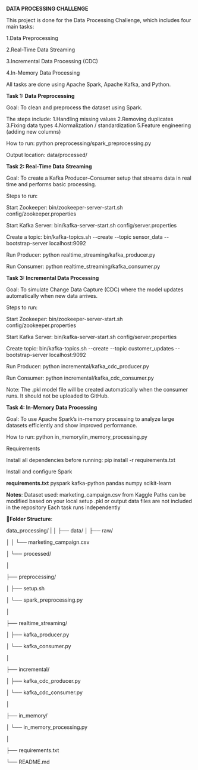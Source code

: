 **DATA PROCESSING CHALLENGE**                                                         

This project is done for the Data Processing Challenge, which includes four main tasks:

1.Data Preprocessing

2.Real-Time Data Streaming

3.Incremental Data Processing (CDC)

4.In-Memory Data Processing

All tasks are done using Apache Spark, Apache Kafka, and Python.

**Task 1: Data Preprocessing** 

Goal:
To clean and preprocess the dataset using Spark.

The steps include:
1.Handling missing values
2.Removing duplicates
3.Fixing data types
4.Normalization / standardization
5.Feature engineering (adding new columns)

How to run:
python preprocessing/spark_preprocessing.py

Output location:
data/processed/

**Task 2: Real-Time Data Streaming** 

Goal:
To create a Kafka Producer–Consumer setup that streams data in real time and performs basic processing.

Steps to run:

Start Zookeeper:
bin/zookeeper-server-start.sh config/zookeeper.properties

Start Kafka Server:
bin/kafka-server-start.sh config/server.properties

Create a topic:
bin/kafka-topics.sh --create --topic sensor_data --bootstrap-server localhost:9092

Run Producer:
python realtime_streaming/kafka_producer.py

Run Consumer:
python realtime_streaming/kafka_consumer.py


**Task 3: Incremental Data Processing** 

Goal:
To simulate Change Data Capture (CDC) where the model updates automatically when new data arrives.

Steps to run:

Start Zookeeper:
bin/zookeeper-server-start.sh config/zookeeper.properties


Start Kafka Server:
bin/kafka-server-start.sh config/server.properties


Create topic:
bin/kafka-topics.sh --create --topic customer_updates --bootstrap-server localhost:9092

Run Producer:
python incremental/kafka_cdc_producer.py

Run Consumer:
python incremental/kafka_cdc_consumer.py

Note:
The .pkl model file will be created automatically when the consumer runs.
It should not be uploaded to GitHub.


**Task 4: In-Memory Data Processing**

Goal:
To use Apache Spark’s in-memory processing to analyze large datasets efficiently and show improved performance.

How to run:
python in_memory/in_memory_processing.py

Requirements

Install all dependencies before running:
pip install -r requirements.txt

Install and configure Spark

**requirements.txt**
pyspark
kafka-python
pandas
numpy
scikit-learn

**Notes**:
Dataset used: marketing_campaign.csv from Kaggle
Paths can be modified based on your local setup
.pkl or output data files are not included in the repository
Each task runs independently

**📁Folder Structure**:

data_processing/
|
│
├── data/
│   ├── raw/

│   │   └── marketing_campaign.csv

│   └── processed/

│

├── preprocessing/

│   ├── setup.sh

│   └── spark_preprocessing.py

│

├── realtime_streaming/

│   ├── kafka_producer.py

│   └── kafka_consumer.py

│

├── incremental/

│   ├── kafka_cdc_producer.py

│   └── kafka_cdc_consumer.py

│

├── in_memory/

│   └── in_memory_processing.py

│

├── requirements.txt

└── README.md
